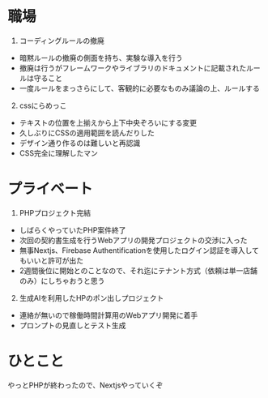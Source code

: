 # 職場
1. コーディングルールの撤廃  
 - 暗黙ルールの撤廃の側面を持ち、実験な導入を行う  
 - 撤廃は行うがフレームワークやライブラリのドキュメントに記載されたルールは守ること  
 - 一度ルールをまっさらにして、客観的に必要なものみ議論の上、ルールする  
2. cssにらめっこ  
 - テキストの位置を上揃えから上下中央ぞろいにする変更
 - 久しぶりにCSSの適用範囲を読んだりした
 - デザイン通り作るのは難しいと再認識
 - CSS完全に理解したマン

# プライベート  
1. PHPプロジェクト完結
 - しばらくやっていたPHP案件終了
 - 次回の契約書生成を行うWebアプリの開発プロジェクトの交渉に入った
 - 無事Nextjs、Firebase Authentificationを使用したログイン認証を導入してもいいと許可が出た
 - 2週間後位に開始とのことなので、それ迄にテナント方式（依頼は単一店舗のみ）にしちゃおうと思う
2. 生成AIを利用したHPのポン出しプロジェクト
 - 連絡が無いので稼働時間計算用のWebアプリ開発に着手
 - プロンプトの見直しとテスト生成  

# ひとこと  
やっとPHPが終わったので、Nextjsやっていくぞ
